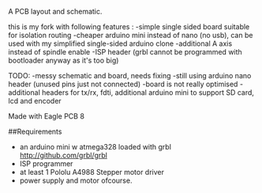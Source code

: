 A PCB layout and schematic.

this is my fork with following features :
-simple single sided board suitable for isolation routing
-cheaper arduino mini instead of nano (no usb), can be used with my simplified single-sided arduino clone
-additional A axis instead of spindle enable
-ISP header (grbl cannot be programmed with bootloader anyway as it's too big)

TODO:
-messy schematic and board, needs fixing
-still using arduino nano header (unused pins just not connected) 
-board is not really optimised
-additional headers for tx/rx, fdti, additional arduino mini to support SD card, lcd and encoder


Made with Eagle PCB 8

##Requirements
* an arduino mini w atmega328 loaded with grbl http://github.com/grbl/grbl
* ISP programmer
* at least 1 Pololu A4988 Stepper motor driver
* power supply and motor ofcourse. 



